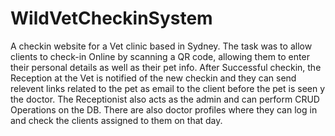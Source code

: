 # WildVetCheckinSystem
A checkin website for a Vet clinic based in Sydney. The task was to allow clients to check-in Online by scanning a QR code, allowing them to enter their personal details as well as their pet info.
After Successful checkin, the Reception at the Vet is notified of the new checkin and they can send relevent links related to the pet as email to the client before the pet is seen y the doctor.
The Receptionist also acts as the admin and can perform CRUD Operations on the DB.
There are also doctor profiles where they can log in and check the clients assigned to them on that day.
